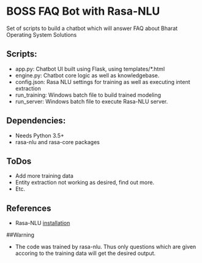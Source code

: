 # BOSS FAQ Bot with Rasa-NLU
Set of scripts to build a chatbot which will answer FAQ about Bharat Operating System Solutions

## Scripts:
* app.py: Chatbot UI built using Flask, using templates/*.html
* engine.py: Chatbot core logic as well as knowledgebase.
* config.json: Rasa NLU settings for training as well as executing intent extraction
* run_training: Windows batch file to build trained modeling
* run_server: Windows batch file to execute Rasa-NLU server.

## Dependencies:
* Needs Python 3.5+
* rasa-nlu and rasa-core packages

## ToDos
* Add more training data
* Entity extraction not working as desired, find out more.
* Etc.

## References
* Rasa-NLU [installation](https://github.com/RasaHQ/rasa_nlu)

##Warning
* The code was trained by rasa-nlu. Thus only questions which are given accoring to the training data will get the desired output.
